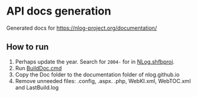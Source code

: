 # API docs generation
Generated docs for https://nlog-project.org/documentation/

## How to run
1. Perhaps update the year. Search for `2004-` for in [NLog.shfbproj](NLog.shfbproj).
2. Run [BuildDoc.cmd](BuildDoc.cmd)
3. Copy the Doc folder to the documentation folder of nlog.github.io
4. Remove unneeded files: .config, .aspx. .php, WebKI.xml, WebTOC.xml and LastBuild.log

